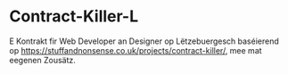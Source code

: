 # Contract-Killer-L
E Kontrakt fir Web Developer an Designer op Lëtzebuergesch baséierend op https://stuffandnonsense.co.uk/projects/contract-killer/, mee mat eegenen Zousätz.
